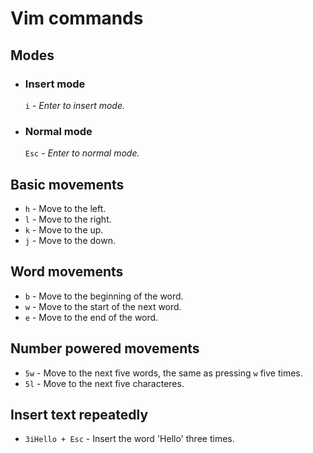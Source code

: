 # Vim commands

## Modes

- ### Insert mode
    `i` - *Enter to insert mode.*
- ### Normal mode
    `Esc` - *Enter to normal mode.*

## Basic movements

- `h` - Move to the left.
- `l` - Move to the right.
- `k` - Move to the up.
- `j` - Move to the down.

## Word movements

- `b` - Move to the beginning of the word.
- `w` - Move to the start of the next word.
- `e` - Move to the end of the word.

## Number powered movements

- `5w` - Move to the next five words, the same as pressing `w` five times.
- `5l` - Move to the next five characteres.

## Insert text repeatedly

- `3iHello + Esc` - Insert the word 'Hello' three times.
